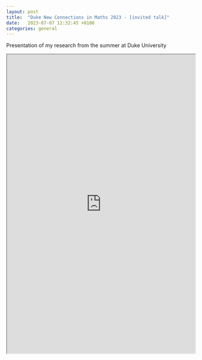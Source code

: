 ```yaml
---
layout: post
title:  "Duke New Connections in Maths 2023 - [invited talk]"
date:   2023-07-07 12:32:45 +0100
categories: general
---
```


Presentation of my research from the summer at Duke University

<iframe src="https://drive.google.com/file/d/1QmPI74rAkx9cNTMDXNk5rlrDXQwlfHkM/preview" width="100%" height="800" scrollbar=0 view=Fit></iframe>
